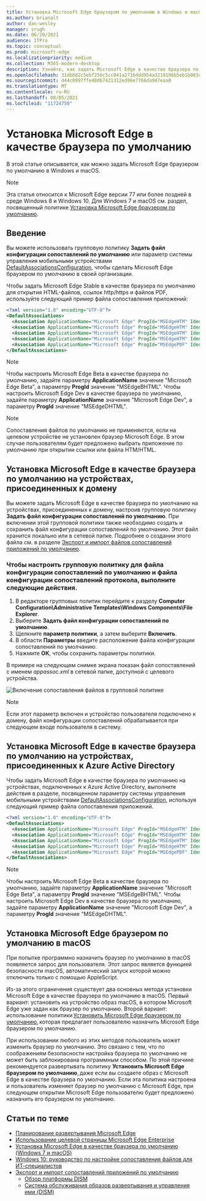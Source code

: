 ```yaml
---
title: Установка Microsoft Edge браузером по умолчанию в Windows и macOS
ms.author: brianalt
author: dan-wesley
manager: srugh
ms.date: 06/29/2021
audience: ITPro
ms.topic: conceptual
ms.prod: microsoft-edge
ms.localizationpriority: medium
ms.collection: M365-modern-desktop
description: Узнайте, как задать Microsoft Edge в качестве браузера по умолчанию
ms.openlocfilehash: 31db8d2c5ebf256c5cc041a2716ddd954a3219106b5eb1b083cc71c062abec76
ms.sourcegitcommit: d44c0997ffe40d67421312ed96e7766da947eaa0
ms.translationtype: MT
ms.contentlocale: ru-RU
ms.lasthandoff: 08/05/2021
ms.locfileid: "11724750"
---
```

# <a name="set-microsoft-edge-as-the-default-browser"></a>Установка Microsoft Edge в качестве браузера по умолчанию

В этой статье описывается, как можно задать Microsoft Edge браузером по умолчанию в Windows и macOS.

> [!NOTE]
> Эта статья относится к Microsoft Edge версии 77 или более поздней в среде Windows 8 и Windows 10. Для Windows 7 и macOS см. раздел, посвященный политике [Установка Microsoft Edge браузером по умолчанию](./microsoft-edge-policies.md#defaultbrowsersettingenabled).

## <a name="introduction"></a>Введение

Вы можете использовать групповую политику **Задать файл конфигурации сопоставлений по умолчанию** или параметр системы управления мобильными устройствами [DefaultAssociationsConfiguration](/windows/client-management/mdm/policy-csp-applicationdefaults#applicationdefaults-defaultassociationsconfiguration), чтобы сделать Microsoft Edge браузером по умолчанию в своей организации.

Чтобы задать Microsoft Edge Stable в качестве браузера по умолчанию для открытия HTML-файлов, ссылок http/https и файлов PDF, используйте следующий пример файла сопоставления приложений:

```xml
<?xml version="1.0" encoding="UTF-8"?>
<DefaultAssociations> 
  <Association ApplicationName="Microsoft Edge" ProgId="MSEdgeHTM" Identifier=".html"/>
  <Association ApplicationName="Microsoft Edge" ProgId="MSEdgeHTM" Identifier=".htm"/>
  <Association ApplicationName="Microsoft Edge" ProgId="MSEdgeHTM" Identifier="http"/>
  <Association ApplicationName="Microsoft Edge" ProgId="MSEdgeHTM" Identifier="https"/>  
  <Association ApplicationName="Microsoft Edge" ProgId="MSEdgePDF" Identifier=".pdf"/>
</DefaultAssociations>
```

> [!NOTE]
> Чтобы настроить Microsoft Edge Beta в качестве браузера по умолчанию, задайте параметру **ApplicationName** значение "Microsoft Edge Beta", а параметру **ProgId** значение "MSEdgeBHTML". Чтобы настроить Microsoft Edge Dev в качестве браузера по умолчанию, задайте параметру **ApplicationName** значение "Microsoft Edge Dev", а параметру **ProgId** значение "MSEdgeDHTML".


> [!NOTE]
> Сопоставления файлов по умолчанию не применяются, если на целевом устройстве не установлен браузер Microsoft Edge. В этом случае пользователям будет предложено выбрать приложение по умолчанию при открытии ссылки или файла HTM/HTML.

## <a name="set-microsoft-edge-as-the-default-browser-on-domain-joined-devices"></a>Установка Microsoft Edge в качестве браузера по умолчанию на устройствах, присоединенных к домену

Вы можете задать Microsoft Edge в качестве браузера по умолчанию на устройствах, присоединенных к домену, настроив групповую политику **Задать файл конфигурации сопоставлений по умолчанию**. При включении этой групповой политики также необходимо создать и сохранить файл конфигурации сопоставлений по умолчанию. Этот файл хранится локально или в сетевой папке. Подробнее о создании этого файла см. в разделе [Экспорт и импорт файлов сопоставлений приложений по умолчанию](/windows-hardware/manufacture/desktop/export-or-import-default-application-associations).

### <a name="to-configure-the-group-policy-for-a-default-file-type-and-protocol-associations-configuration-file"></a>Чтобы настроить групповую политику для файла конфигурации сопоставлений по умолчанию и файла конфигурации сопоставлений протокола, выполните следующие действия.

1. В редакторе групповых политик перейдите к разделу **Computer Configuration\Administrative Templates\Windows Components\File Explorer**.
2. Выберите **Задать файл конфигурации сопоставлений по умолчанию**.
3. Щелкните **параметр политики**, а затем выберите **Включить**.
4. В области **Параметры** введите расположение файла конфигурации сопоставлений по умолчанию.
5. Нажмите **ОК**, чтобы сохранить параметры политики.

В примере на следующем снимке экрана показан файл сопоставлений с именем *appassoc.xml* в сетевой папке, доступной с целевого устройства.

   ![Включение сопоставления файлов в групповой политике](./media/edge-learnmore-make-edge-default-browser/edge-learnmore-app-associations.png)

   > [!NOTE]
   > Если этот параметр включен и устройство пользователя подключено к домену, файл конфигурации сопоставлений обрабатывается при следующем входе пользователя в систему.

## <a name="set-microsoft-edge-as-the-default-browser-on-azure-active-directory-joined-devices"></a>Установка Microsoft Edge в качестве браузера по умолчанию на устройствах, присоединенных к Azure Active Directory

Чтобы задать Microsoft Edge в качестве браузера по умолчанию на устройствах, подключенных к Azure Active Directory, выполните действия в разделе, посвященном параметру системы управления мобильными устройствами [DefaultAssociationsConfiguration](/windows/client-management/mdm/policy-csp-applicationdefaults#applicationdefaults-defaultassociationsconfiguration), используя следующий пример файла сопоставления приложений.

```xml
<?xml version="1.0" encoding="UTF-8"?>
<DefaultAssociations>
  <Association ApplicationName="Microsoft Edge" ProgId="MSEdgeHTM" Identifier=".html"/>
  <Association ApplicationName="Microsoft Edge" ProgId="MSEdgeHTM" Identifier=".htm"/>
  <Association ApplicationName="Microsoft Edge" ProgId="MSEdgeHTM" Identifier="http"/>
  <Association ApplicationName="Microsoft Edge" ProgId="MSEdgeHTM" Identifier="https"/>  
  <Association ApplicationName="Microsoft Edge" ProgId="MSEdgePDF" Identifier=".pdf"/>
</DefaultAssociations>
```

> [!NOTE]
> Чтобы настроить Microsoft Edge Beta в качестве браузера по умолчанию, задайте параметру **ApplicationName** значение "Microsoft Edge Beta", а параметру **ProgId** значение "MSEdgeBHTML". Чтобы настроить Microsoft Edge Dev в качестве браузера по умолчанию, задайте параметру **ApplicationName** значение "Microsoft Edge Dev", а параметру **ProgId** значение "MSEdgeDHTML".

## <a name="set-microsoft-edge-as-the-default-browser-on-macos"></a>Установка Microsoft Edge браузером по умолчанию в macOS

При попытке программно назначить браузер по умолчанию в macOS появляется запрос для пользователя. Этот запрос является функцией безопасности macOS, автоматический запуск которой можно отключить только с помощью AppleScript.

Из-за этого ограничения существует два основных метода установки Microsoft Edge в качестве браузера по умолчанию в macOS. Первый вариант: установить на устройство образ macOS, в котором Microsoft Edge уже задан как браузер по умолчанию. Второй вариант: использование политики [Установить Microsoft Edge браузером по умолчанию](./microsoft-edge-policies.md#defaultbrowsersettingenabled), которая предлагает пользователю назначить Microsoft Edge браузером по умолчанию.

При использовании любого из этих методов пользователь может изменить браузер по умолчанию. Это связано с тем, что по соображениям безопасности настройка браузера по умолчанию не может быть заблокирована программным способом. По этой причине рекомендуется развертывать политику **Установить Microsoft Edge браузером по умолчанию**, даже если вы создаете образ с Microsoft Edge в качестве браузера по умолчанию. Если эта политика настроена и пользователь изменяет браузер по умолчанию с Microsoft Edge, при следующем открытии Microsoft Edge пользователю будет предложено назначить его браузером по умолчанию.

## <a name="see-also"></a>Статьи по теме

- [Планирование развертывания Microsoft Edge](./deploy-edge-plan-deployment.md)
- [Использование целевой страницы Microsoft Edge Enterprise](https://aka.ms/EdgeEnterprise)
- [Установка Microsoft Edge в качестве браузера по умолчанию (Windows 7 и macOS)](./microsoft-edge-policies.md#defaultbrowsersettingenabled)
- [Windows 10: руководство по настройке сопоставления файлов для ИТ-специалистов](/archive/blogs/windowsinternals/windows-10-how-to-configure-file-associations-for-it-pros)
- [Экспорт и импорт сопоставлений приложений по умолчанию](/windows-hardware/manufacture/desktop/export-or-import-default-application-associations)
  - [Обзор платформы DISM](/windows-hardware/manufacture/desktop/what-is-dism)
  - [Система обслуживания образов развертывания и управления ими (DISM)](/windows-hardware/manufacture/desktop/dism---deployment-image-servicing-and-management-technical-reference-for-windows)